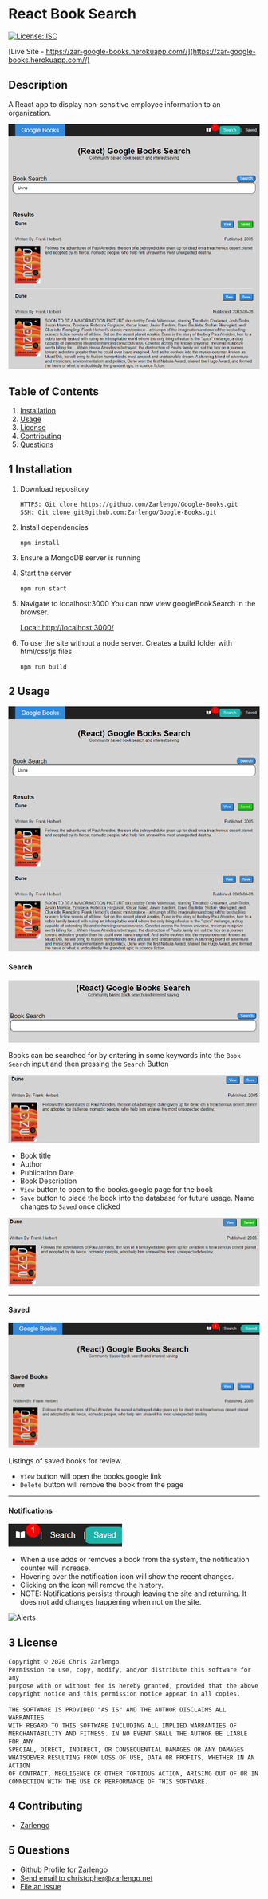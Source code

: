 # React Book Search
[![License: ISC](https://img.shields.io/badge/License-ISC-blue.svg)](https://opensource.org/licenses/ISC)

[Live Site - https://zar-google-books.herokuapp.com//](https://zar-google-books.herokuapp.com//)

## Description
A React app to display non-sensitive employee information to an organization.

![Welcome](./images/Hero.jpg)

## Table of Contents

1. [Installation](#1-installation)
2. [Usage](#2-usage)
3. [License](#3-license)
4. [Contributing](#4-contributing)
6. [Questions](#5-questions)

## 1 Installation
1. Download repository
	```
	HTTPS: Git clone https://github.com/Zarlengo/Google-Books.git
    SSH: Git clone git@github.com:Zarlengo/Google-Books.git
	```

2. Install dependencies
	```
	npm install
	```

3. Ensure a MongoDB server is running

3. Start the server
    ```
    npm run start
    ```

4. Navigate to localhost:3000
    You can now view googleBookSearch in the browser.

    [Local:            http://localhost:3000/](http://localhost:3000)

5. To use the site without a node server. Creates a build folder with html/css/js files
    ```
    npm run build
    ```

## 2 Usage

![Welcome](./images/Hero.jpg)

#### Search

![Search](./images/Search.jpg)

Books can be searched for by entering in some keywords into the `Book Search` input and then pressing the `Search` Button

![Card](./images/Card.jpg)

* Book title
* Author
* Publication Date
* Book Description
* `View` button to open to the books.google page for the book
* `Save` button to place the book into the database for future usage. Name changes to `Saved` once clicked

![Card](./images/SavedCard.jpg)

***

#### Saved

![Saved](./images/Saved.jpg)

Listings of saved books for review.
* `View` button will open the books.google link
* `Delete` button will remove the book from the page

***

#### Notifications

![Notifications](./images/Notifications.jpg)

* When a use adds or removes a book from the system, the notification counter will increase.
* Hovering over the notification icon will show the recent changes.
* Clicking on the icon will remove the history.
* NOTE: Notifications persists through leaving the site and returning. It does not add changes happening when not on the site.

![Alerts](./images/Alerts.gif)


## 3 License
    Copyright © 2020 Chris Zarlengo
    Permission to use, copy, modify, and/or distribute this software for any
    purpose with or without fee is hereby granted, provided that the above
    copyright notice and this permission notice appear in all copies.

    THE SOFTWARE IS PROVIDED "AS IS" AND THE AUTHOR DISCLAIMS ALL WARRANTIES
    WITH REGARD TO THIS SOFTWARE INCLUDING ALL IMPLIED WARRANTIES OF
    MERCHANTABILITY AND FITNESS. IN NO EVENT SHALL THE AUTHOR BE LIABLE FOR ANY
    SPECIAL, DIRECT, INDIRECT, OR CONSEQUENTIAL DAMAGES OR ANY DAMAGES
    WHATSOEVER RESULTING FROM LOSS OF USE, DATA OR PROFITS, WHETHER IN AN ACTION
    OF CONTRACT, NEGLIGENCE OR OTHER TORTIOUS ACTION, ARISING OUT OF OR IN
    CONNECTION WITH THE USE OR PERFORMANCE OF THIS SOFTWARE.

## 4 Contributing
* [Zarlengo](https://github.com/Zarlengo)

## 5 Questions
* [Github Profile for Zarlengo](https://github.com/Zarlengo)
* [Send email to christopher@zarlengo.net](mailto:christopher@zarlengo.net)
* [File an issue](https://zar-google-books.herokuapp.com//issues)
